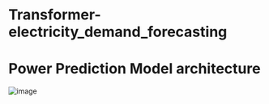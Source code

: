 # Transformer-electricity_demand_forecasting

# Power Prediction Model architecture

![image](https://github.com/twyoon99/Transformer-electricity_demand_forecasting/assets/118956433/c294763d-40a1-400f-ae38-e17f36642b38)

